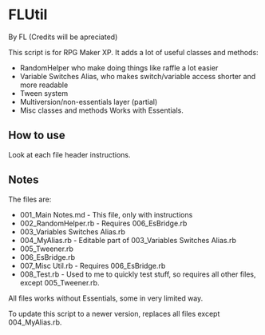 # FLUtil 
By FL (Credits will be apreciated)

This script is for RPG Maker XP. It adds a lot of useful classes and methods:
- RandomHelper who make doing things like raffle a lot easier
- Variable Switches Alias, who makes switch/variable access shorter and more readable
- Tween system
- Multiversion/non-essentials layer (partial)
- Misc classes and methods
Works with Essentials.

## How to use
Look at each file header instructions.

## Notes
The files are:
- 001_Main Notes.md - This file, only with instructions
- 002_RandomHelper.rb - Requires 006_EsBridge.rb
- 003_Variables Switches Alias.rb
- 004_MyAlias.rb - Editable part of 003_Variables Switches Alias.rb
- 005_Tweener.rb
- 006_EsBridge.rb
- 007_Misc Util.rb - Requires 006_EsBridge.rb
- 008_Test.rb - Used to me to quickly test stuff, so requires all other files, except 005_Tweener.rb.

All files works without Essentials, some in very limited way. 

To update this script to a newer version, replaces all files except 004_MyAlias.rb.